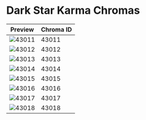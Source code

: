 # Dark Star Karma Chromas

| Preview | Chroma ID |
|---------|-----------|
| ![43011](https://raw.communitydragon.org/latest/plugins/rcp-be-lol-game-data/global/default/v1/champion-chroma-images/43/43011.png) | 43011 |
| ![43012](https://raw.communitydragon.org/latest/plugins/rcp-be-lol-game-data/global/default/v1/champion-chroma-images/43/43012.png) | 43012 |
| ![43013](https://raw.communitydragon.org/latest/plugins/rcp-be-lol-game-data/global/default/v1/champion-chroma-images/43/43013.png) | 43013 |
| ![43014](https://raw.communitydragon.org/latest/plugins/rcp-be-lol-game-data/global/default/v1/champion-chroma-images/43/43014.png) | 43014 |
| ![43015](https://raw.communitydragon.org/latest/plugins/rcp-be-lol-game-data/global/default/v1/champion-chroma-images/43/43015.png) | 43015 |
| ![43016](https://raw.communitydragon.org/latest/plugins/rcp-be-lol-game-data/global/default/v1/champion-chroma-images/43/43016.png) | 43016 |
| ![43017](https://raw.communitydragon.org/latest/plugins/rcp-be-lol-game-data/global/default/v1/champion-chroma-images/43/43017.png) | 43017 |
| ![43018](https://raw.communitydragon.org/latest/plugins/rcp-be-lol-game-data/global/default/v1/champion-chroma-images/43/43018.png) | 43018 |